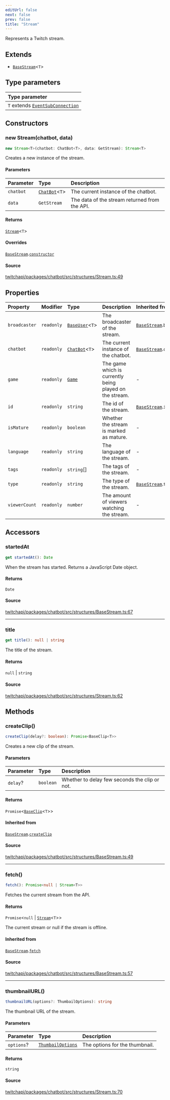 ```yaml
---
editUrl: false
next: false
prev: false
title: "Stream"
---
```


Represents a Twitch stream.

## Extends

- [`BaseStream`](/api/chatbot/classes/basestream/)\<`T`\>

## Type parameters

| Type parameter |
| :------ |
| `T` extends [`EventSubConnection`](/api/chatbot/enumerations/eventsubconnection/) |

## Constructors

### new Stream(chatbot, data)

```ts
new Stream<T>(chatbot: ChatBot<T>, data: GetStream): Stream<T>
```

Creates a new instance of the stream.

#### Parameters

| Parameter | Type | Description |
| :------ | :------ | :------ |
| `chatbot` | [`ChatBot`](/api/chatbot/classes/chatbot/)\<`T`\> | The current instance of the chatbot. |
| `data` | `GetStream` | The data of the stream returned from the API. |

#### Returns

[`Stream`](/api/chatbot/classes/stream/)\<`T`\>

#### Overrides

[`BaseStream`](/api/chatbot/classes/basestream/).[`constructor`](/api/chatbot/classes/basestream/#constructors)

#### Source

[twitchapi/packages/chatbot/src/structures/Stream.ts:49](https://github.com/pablornc/twitchapi//blob/8695acad106a836c1f0fc4c57a113f17adce41f0/packages/chatbot/src/structures/Stream.ts#L49)

## Properties

| Property | Modifier | Type | Description | Inherited from |
| :------ | :------ | :------ | :------ | :------ |
| `broadcaster` | `readonly` | [`BaseUser`](/api/chatbot/classes/baseuser/)\<`T`\> | The broadcaster of the stream. | [`BaseStream`](/api/chatbot/classes/basestream/).`broadcaster` |
| `chatbot` | `readonly` | [`ChatBot`](/api/chatbot/classes/chatbot/)\<`T`\> | The current instance of the chatbot. | [`BaseStream`](/api/chatbot/classes/basestream/).`chatbot` |
| `game` | `readonly` | [`Game`](/api/chatbot/interfaces/game/) | The game which is currently being played on the stream. | - |
| `id` | `readonly` | `string` | The id of the stream. | [`BaseStream`](/api/chatbot/classes/basestream/).`id` |
| `isMature` | `readonly` | `boolean` | Whether the stream is marked as mature. | - |
| `language` | `readonly` | `string` | The language of the stream. | - |
| `tags` | `readonly` | `string`[] | The tags of the stream. | - |
| `type` | `readonly` | `string` | The type of the stream. | [`BaseStream`](/api/chatbot/classes/basestream/).`type` |
| `viewerCount` | `readonly` | `number` | The amount of viewers watching the stream. | - |

## Accessors

### startedAt

```ts
get startedAt(): Date
```

When the stream has started. Returns a JavaScript Date object.

#### Returns

`Date`

#### Source

[twitchapi/packages/chatbot/src/structures/BaseStream.ts:67](https://github.com/pablornc/twitchapi//blob/8695acad106a836c1f0fc4c57a113f17adce41f0/packages/chatbot/src/structures/BaseStream.ts#L67)

***

### title

```ts
get title(): null | string
```

The title of the stream.

#### Returns

`null` \| `string`

#### Source

[twitchapi/packages/chatbot/src/structures/Stream.ts:62](https://github.com/pablornc/twitchapi//blob/8695acad106a836c1f0fc4c57a113f17adce41f0/packages/chatbot/src/structures/Stream.ts#L62)

## Methods

### createClip()

```ts
createClip(delay?: boolean): Promise<BaseClip<T>>
```

Creates a new clip of the stream.

#### Parameters

| Parameter | Type | Description |
| :------ | :------ | :------ |
| `delay`? | `boolean` | Whether to delay few seconds the clip or not. |

#### Returns

`Promise`\<[`BaseClip`](/api/chatbot/classes/baseclip/)\<`T`\>\>

#### Inherited from

[`BaseStream`](/api/chatbot/classes/basestream/).[`createClip`](/api/chatbot/classes/basestream/#createclip)

#### Source

[twitchapi/packages/chatbot/src/structures/BaseStream.ts:49](https://github.com/pablornc/twitchapi//blob/8695acad106a836c1f0fc4c57a113f17adce41f0/packages/chatbot/src/structures/BaseStream.ts#L49)

***

### fetch()

```ts
fetch(): Promise<null | Stream<T>>
```

Fetches the current stream from the API.

#### Returns

`Promise`\<`null` \| [`Stream`](/api/chatbot/classes/stream/)\<`T`\>\>

The current stream or null if the stream is offline.

#### Inherited from

[`BaseStream`](/api/chatbot/classes/basestream/).[`fetch`](/api/chatbot/classes/basestream/#fetch)

#### Source

[twitchapi/packages/chatbot/src/structures/BaseStream.ts:57](https://github.com/pablornc/twitchapi//blob/8695acad106a836c1f0fc4c57a113f17adce41f0/packages/chatbot/src/structures/BaseStream.ts#L57)

***

### thumbnailURL()

```ts
thumbnailURL(options?: ThumbailOptions): string
```

The thumbnail URL of the stream.

#### Parameters

| Parameter | Type | Description |
| :------ | :------ | :------ |
| `options`? | [`ThumbailOptions`](/api/chatbot/interfaces/thumbailoptions/) | The options for the thumbnail. |

#### Returns

`string`

#### Source

[twitchapi/packages/chatbot/src/structures/Stream.ts:70](https://github.com/pablornc/twitchapi//blob/8695acad106a836c1f0fc4c57a113f17adce41f0/packages/chatbot/src/structures/Stream.ts#L70)
